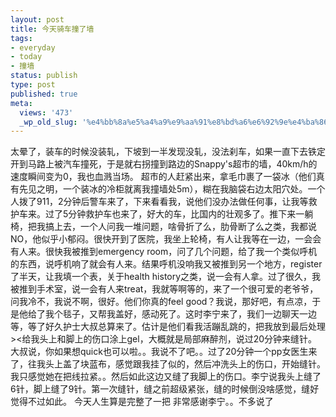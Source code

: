 ```yaml
---
layout: post
title: 今天骑车撞了墙
tags:
- everyday
- today
- 撞墙
status: publish
type: post
published: true
meta:
  views: '473'
  _wp_old_slug: '%e4%bb%8a%e5%a4%a9%e9%aa%91%e8%bd%a6%e6%92%9e%e4%ba%86%e5%a2%99'
---
```

太晕了，装车的时候没装轧，下坡到一半发现没轧，没法刹车，如果一直下去铁定开到马路上被汽车撞死，于是就右拐撞到路边的Snappy's超市的墙，40km/h的速度瞬间变为0，我也血溅当场。
超市的人赶紧出来，拿毛巾裹了一袋冰（他们真有先见之明，一个装冰的冷柜就离我撞墙处5m），糊在我脑袋右边太阳穴处。一个人拨了911，2分钟后警车来了，下来看看我，说他们没办法做任何事，让我等救护车来。过了5分钟救护车也来了，好大的车，比国内的壮观多了。推下来一躺椅，把我搞上去，一个人问我一堆问题，啥骨折了么，肋骨断了么之类，我都说NO，他似乎小郁闷。很快开到了医院，我坐上轮椅，有人让我等在一边，一会会有人来。很快我被推到emergency room，问了几个问题，给了我一个类似呼机的东西，说呼机响了就会有人来。结果呼机没响我又被推到另一个地方，register了半天，让我填一个表，关于health history之类，说一会有人拿。过了很久，我被推到手术室，说一会有人来treat，我就等啊等的，来了一个很可爱的老爷爷，问我冷不，我说不啊，很好。他们你真的feel good？我说，那好吧，有点凉，于是他给了我个毯子，又帮我盖好，感动死了。这时李宁来了，我们一边聊天一边等，等了好久护士大叔总算来了。估计是他们看我活蹦乱跳的，把我放到最后处理&gt;&lt;给我头上和脚上的伤口涂上gel，大概就是局部麻醉剂，说过20分钟来缝针。大叔说，你如果想quick也可以啦。。我说不了吧。。过了20分钟一个pp女医生来了，往我头上盖了块蓝布，感觉跟我挂了似的，然后冲洗头上的伤口，开始缝针。我只感觉她在把线拉紧。。然后如此这边又缝了我脚上的伤口。李宁说我头上缝了6针，脚上缝了9针。第一次缝针，缝之前超级紧张，缝的时候倒没啥感觉，缝好觉得不过如此。
今天人生算是完整了一把
非常感谢李宁。。不多说了
